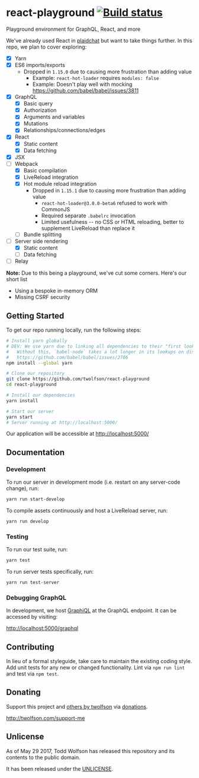 # react-playground [![Build status](https://travis-ci.org/twolfson/react-playground.svg?branch=master)](https://travis-ci.org/twolfson/react-playground)

Playground environment for GraphQL, React, and more

We've already used React in [plaidchat][] but want to take things further. In this repo, we plan to cover exploring:

- [x] Yarn
- [x] ES6 imports/exports
    - Dropped in `1.15.0` due to causing more frustration than adding value
        - Example: `react-hot-loader` requires `modules: false`
        - Example: Doesn't play well with mocking https://github.com/babel/babel/issues/3811
- [x] GraphQL
    - [x] Basic query
    - [x] Authorization
    - [x] Arguments and variables
    - [x] Mutations
    - [x] Relationships/connections/edges
- [x] React
    - [x] Static content
    - [x] Data fetching
- [x] JSX
- [ ] Webpack
    - [x] Basic compilation
    - [x] LiveReload integration
    - [x] Hot module reload integration
        - Dropped in `1.15.1` due to causing more frustration than adding value
            - `react-hot-loader@3.0.0-beta6` refused to work with CommonJS
            - Required separate `.babelrc` invocation
            - Limited usefulness -- no CSS or HTML reloading, better to supplement LiveReload than replace it
    - [ ] Bundle splitting
- [ ] Server side rendering
    - [x] Static content
    - [ ] Data fetching
- [ ] Relay

[plaidchat]: https://github.com/plaidchat/plaidchat/tree/v2.15.1

**Note:** Due to this being a playground, we've cut some corners. Here's our short list

- Using a bespoke in-memory ORM
- Missing CSRF security

## Getting Started
To get our repo running locally, run the following steps:

```bash
# Install yarn globally
# DEV: We use yarn due to linking all dependencies to their "first lookup" locations
#   Without this, `babel-node` takes a lot longer in its lookups on disk
#   https://github.com/babel/babel/issues/2706
npm install --global yarn

# Clone our repository
git clone https://github.com/twolfson/react-playground
cd react-playground

# Install our dependencies
yarn install

# Start our server
yarn start
# Server running at http://localhost:5000/
```

Our application will be accessible at <http://localhost:5000/>

## Documentation
### Development
To run our server in development mode (i.e. restart on any server-code change), run:

```bash
yarn run start-develop
```

To compile assets continuously and host a LiveReload server, run:

```bash
yarn run develop
```

### Testing
To run our test suite, run:

```bash
yarn test
```

To run server tests specifically, run:

```bash
yarn run test-server
```

### Debugging GraphQL
In development, we host [GraphiQL][] at the GraphQL endpoint. It can be accessed by visiting:

<http://localhost:5000/graphql>

[GraphiQL]: https://github.com/graphql/graphiql

## Contributing
In lieu of a formal styleguide, take care to maintain the existing coding style. Add unit tests for any new or changed functionality. Lint via `npm run lint` and test via `npm test`.

## Donating
Support this project and [others by twolfson][twolfson-projects] via [donations][twolfson-support-me].

<http://twolfson.com/support-me>

[twolfson-projects]: http://twolfson.com/projects
[twolfson-support-me]: http://twolfson.com/support-me

## Unlicense
As of May 29 2017, Todd Wolfson has released this repository and its contents to the public domain.

It has been released under the [UNLICENSE][].

[UNLICENSE]: UNLICENSE
